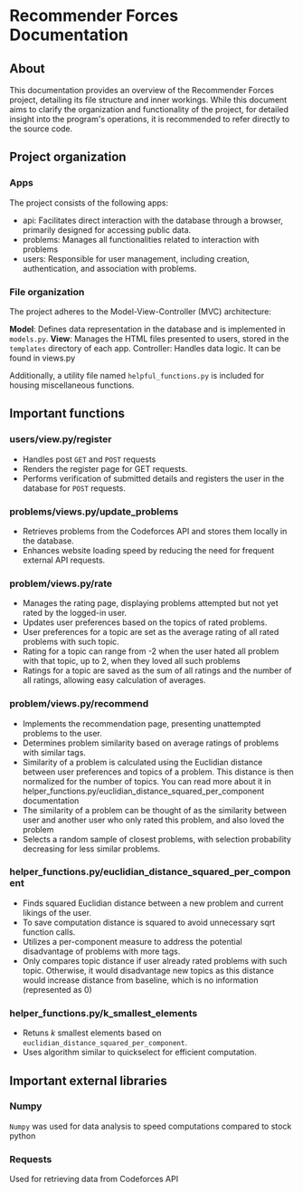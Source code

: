 # Recommender Forces Documentation
## About
This documentation provides an overview of the Recommender Forces project, detailing its file structure and inner workings. While this document aims to clarify the organization and functionality of the project, for detailed insight into the program's operations, it is recommended to refer directly to the source code.

## Project organization
### Apps 
The project consists of the following apps:
- api: Facilitates direct interaction with the database through a browser, primarily designed for accessing public data.
- problems: Manages all functionalities related to interaction with problems
- users: Responsible for user management, including creation, authentication, and association with problems.

### File organization
The project adheres to the Model-View-Controller (MVC) architecture:

**Model**: Defines data representation in the database and is implemented in `models.py`.
**View**: Manages the HTML files presented to users, stored in the `templates` directory of each app.
Controller: Handles data logic. It can be found in views.py

Additionally, a utility file named `helpful_functions.py` is included for housing miscellaneous functions.

## Important functions
### users/view.py/register
- Handles post `GET` and `POST` requests
- Renders the register page for GET requests.
- Performs verification of submitted details and registers the user in the database for `POST` requests.

### problems/views.py/update_problems
- Retrieves problems from the Codeforces API and stores them locally in the database.
- Enhances website loading speed by reducing the need for frequent external API requests.

### problem/views.py/rate
- Manages the rating page, displaying problems attempted but not yet rated by the logged-in user.
- Updates user preferences based on the topics of rated problems.
- User preferences for a topic are set as the average rating of all rated problems with such topic.
- Rating for a topic can range from -2 when the user hated all problem with that topic, up to 2, when they loved all such problems
- Ratings for a topic are saved as the sum of all ratings and the number of all ratings, allowing easy calculation of averages. 

### problem/views.py/recommend
- Implements the recommendation page, presenting unattempted problems to the user.
- Determines problem similarity based on average ratings of problems with similar tags.
- Similarity of a problem is calculated using the Euclidian distance between user preferences and topics of a problem. 
This distance is then normalized for the number of topics. You can read more about it in helper_functions.py/euclidian_distance_squared_per_component documentation
- The similarity of a problem can be thought of as the similarity between user and another user who only rated this problem, and also loved the problem
- Selects a random sample of closest problems, with selection probability decreasing for less similar problems.

###  helper_functions.py/euclidian_distance_squared_per_component
- Finds squared Euclidian distance between a new problem and current likings of the user. 
- To save computation distance is squared to avoid unnecessary sqrt function calls. 
- Utilizes a per-component measure to address the potential disadvantage of problems with more tags.
- Only compares topic distance if user already rated problems with such topic. Otherwise, it would disadvantage new 
topics as this distance would increase distance from baseline, which is no information (represented as 0)

### helper_functions.py/k_smallest_elements
- Retuns $k$ smallest elements based on `euclidian_distance_squared_per_component`. 
- Uses algorithm similar to quickselect for efficient computation.

## Important external libraries 
### Numpy
`Numpy` was used for data analysis to speed computations compared to stock python
### Requests
Used for retrieving data from Codeforces API